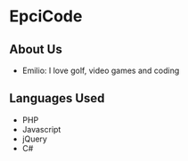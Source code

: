# EpciCode

## About Us

 - Emilio: I love golf, video games and coding
 
## Languages Used
  - PHP
  - Javascript
  - jQuery
  - C#

